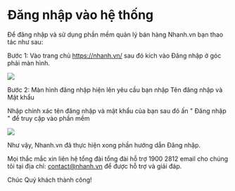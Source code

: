 # Đăng nhập vào hệ thống
Để đăng nhập và sử dụng phần mềm quản lý bán hàng Nhanh.vn bạn thao tác như sau:

Bước 1: Vào trang chủ https://nhanh.vn/ sau đó kích vào Đăng nhập ở góc phải màn hình.

![](https://raw.githubusercontent.com/nhanhapi/manual/master/docs/tai-khoan/img/dang-nhap-tai-khoan-1.PNG)

Bước 2: Màn hình đăng nhập hiện lên yêu cầu bạn nhập Tên đăng nhập và Mật khẩu

Nhập chính xác tên đăng nhập và mật khẩu của bạn sau đó ấn " Đăng nhập " để truy cập vào phần mềm 

![](https://raw.githubusercontent.com/nhanhapi/manual/master/docs/tai-khoan/img/dang-nhap-tai-khoan-2.PNG)

Như vậy, Nhanh.vn đã thực hiện xong phần hướng dẫn Đăng nhập.

Mọi thắc mắc xin liên hệ tổng đài tổng đài hỗ trợ 1900 2812 email cho chúng tôi tại địa chỉ: contact@nhanh.vn để được hỗ trợ và giải đáp.

Chúc Quý khách thành công!
